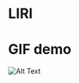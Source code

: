 # LIRI

# GIF demo
![Alt Text](https://github.com/0n11san/liri-node-app/blob/master/media/demo.gif)
